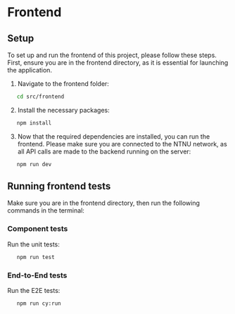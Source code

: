 # Frontend

## Setup

To set up and run the frontend of this project, please follow these steps. First, ensure you are in the frontend directory, as it is essential for launching the application. 

1. Navigate to the frontend folder:

```bash
   cd src/frontend
   ```

2. Install the necessary packages:

```bash
   npm install
   ```
3. Now that the required dependencies are installed, you can run the frontend. Please make sure you are connected to the NTNU network, as all API calls are made to the backend running on the server:

```bash
   npm run dev
   ```

## Running frontend tests

Make sure you are in the frontend directory, then run the following commands in the terminal:

### Component tests

Run the unit tests:

```bash
   npm run test
   ```
### End-to-End tests

Run the E2E tests:

```bash
   npm run cy:run
   ```



